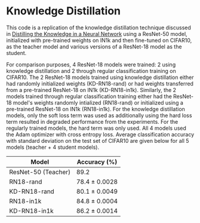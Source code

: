 # Knowledge Distillation

This code is a replication of the knowledge distillation technique discussed in [Distilling the Knowledge in a Neural Network](https://arxiv.org/abs/1503.02531) using a ResNet-50 model, initialized with pre-trained weights on IN1k and then fine-tuned on CIFAR10, as the teacher model and various versions of a ResNet-18 model as the student.

For comparison purposes, 4 ResNet-18 models were trained: 2 using knowledge distillation and 2 through regular classification training on CIFAR10. The 2 ResNet-18 models trained using knowledge distillation either had randomly initialized weights (KD-RN18-rand) or had weights transferred from a pre-trained ResNet-18 on IN1k (KD-RN18-in1k). Similarly, the 2 models trained through regular classification training either had the ResNet-18 model's weights randomly intialized (RN18-rand) or initialized using a pre-trained ResNet-18 on IN1k (RN18-in1k). For the knowledge distillation models, only the soft loss term was used as additionally using the hard loss term resulted in degraded performance from the experiments. For the regularly trained models, the hard term was only used. All 4 models used the Adam optimizer with cross entropy loss. Average classification accuracy with standard deviation on the test set of CIFAR10 are given below for all 5 models (teacher + 4 student models).

| Model               | Accuracy (%)  |
|---------------------|---------------|
| ResNet-50 (Teacher) | 89.2          |
| RN18-rand           | 78.4 ± 0.0028 |
| KD-RN18-rand        | 80.1 ± 0.0049 |
| RN18-in1k           | 84.8 ± 0.0004 |
| KD-RN18-in1k        | 86.2 ± 0.0014 |